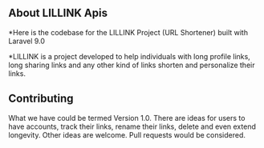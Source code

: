 ## About LILLINK Apis

*Here is the codebase for the LILLINK Project (URL Shortener) built with Laravel 9.0

*LILLINK is a project developed to help individuals with long profile links, long sharing links and any other kind of links shorten and personalize their links.

## Contributing

What we have could be termed Version 1.0. There are ideas for users to have accounts, track their links, rename their links, delete and even extend longevity. Other ideas are welcome.
Pull requests would be considered.
